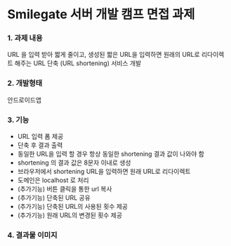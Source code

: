 Smilegate 서버 개발 캠프 면접 과제
==================

### 1. 과제 내용
URL 을 입력 받아 짧게 줄이고, 생성된 짧은 URL을 입력하면 원래의 URL로 리다이렉트 해주는 URL 단축 (URL shortening) 서비스 개발

### 2. 개발형태
안드로이드앱

### 3. 기능
+ URL 입력 폼 제공
+ 단축 후 결과 출력
+ 동일한 URL을 입력 할 경우 항상 동일한 shortening 결과 값이 나와야 함
+ shortening 의 결과 값은 8문자 이내로 생성
+ 브라우저에서 shortening URL을 입력하면 원래 URL로 리다이렉트
+ 도메인은 localhost 로 처리
+ (추가기능) 버튼 클릭을 통한 url 복사 
+ (추가기능) 단축된 URL 공유 
+ (추가기능) 단축된 URL의 사용된 횟수 제공
+ (추가기능) 원래 URL의 변경된 횟수 제공

### 4. 결과물 이미지 
